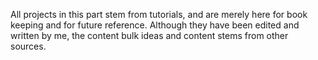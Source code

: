 All projects in this part stem from tutorials, and are merely here for book keeping and 
for future reference. Although they have been edited and written by me, the content bulk ideas and content stems from other sources.